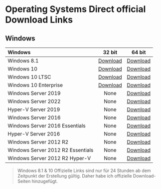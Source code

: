 # Operating Systems Direct official Download Links

## Windows

| Windows                           |                                                                                            32 bit                                                                                           |                                                                                            64 bit                                                                                            |
|:----------------------------------|:-------------------------------------------------------------------------------------------------------------------------------------------------------------------------------------------:|:--------------------------------------------------------------------------------------------------------------------------------------------------------------------------------------------:|
| Windows 8.1                       |[Download](https://www.microsoft.com/de-de/software-download/windows8ISO)                                                                                                                    |[Download](https://www.microsoft.com/de-de/software-download/windows8ISO)                                                                                                                     |
| Windows 10                        |[Download](https://www.microsoft.com/de-de/software-download/windows10ISO)                                                                                                                   |[Download](https://www.microsoft.com/de-de/software-download/windows10ISO)                                                                                                                    |
| Windows 10 LTSC                   |[Download](https://go.microsoft.com/fwlink/p/?LinkID=2195269&clcid=0x407&culture=de-de&country=DE)                                              |[Download](https://go.microsoft.com/fwlink/p/?LinkID=2195404&clcid=0x407&culture=de-de&country=DE)                                               |
| Windows 10 Enterprise             |[Download](https://go.microsoft.com/fwlink/p/?LinkID=2209060&clcid=0x407&culture=de-de&country=DE)                                  |[Download](https://go.microsoft.com/fwlink/p/?LinkID=2208844&clcid=0x407&culture=de-de&country=DE)                                                                                |
| Windows Server 2019         |  None                                                                                                                                                                                       |[Download](https://go.microsoft.com/fwlink/p/?LinkID=2195280&clcid=0x407&culture=de-de&country=DE)                                                  |
| Windows Server 2022    |  None                                                                                                                                                                                       |[Download](https://go.microsoft.com/fwlink/p/?LinkID=2195287&clcid=0x407&culture=de-de&country=DE)                                         |
| Hyper-V Server 2019               |  None                                                                                                                                                                                       |[Download](https://go.microsoft.com/fwlink/p/?LinkID=2195174&clcid=0x407&culture=de-de&country=DE)                                          |
| Windows Server 2016               |  None                                                                                                                                                                                       |[Download](https://go.microsoft.com/fwlink/p/?LinkID=2195170&clcid=0x407&culture=de-de&country=DE)                                                                   |
| Windows Server 2016 Essentials    |  None                                                                                                                                                                                       |[Download](https://go.microsoft.com/fwlink/p/?LinkID=2195337&clcid=0x407&culture=de-de&country=DE)                           |
| Hyper-V Server 2016               |  None                                                                                                                                                                                       |[Download](https://go.microsoft.com/fwlink/p/?LinkID=2195337&clcid=0x407&culture=de-de&country=DE)                            |
| Windows Server 2012 R2            |None  |[Download](https://go.microsoft.com/fwlink/p/?LinkID=2195443&clcid=0x407&culture=de-de&country=DE)  |
| Windows Server 2012 R2 Essentials |  None                                                                                                                                                                                       |[Download](https://go.microsoft.com/fwlink/p/?LinkID=2195440&clcid=0x407&culture=de-de&country=DE)   |
| Windows Server 2012 R2 Hyper-V |  None                                                                                                                                                                                       |[Download](https://go.microsoft.com/fwlink/p/?LinkID=2195168&clcid=0x407&culture=de-de&country=DE)   |





> Windows 8.1 & 10 Offizielle Links sind nur für 24 Stunden ab dem Zeitpunkt der Erstellung gültig. Daher habe ich offizielle Download-Seiten hinzugefügt.

